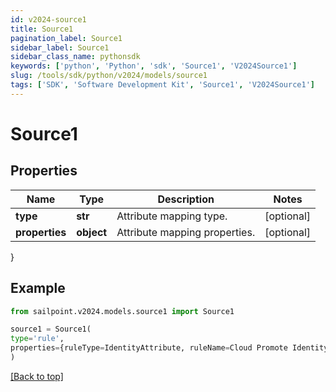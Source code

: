 ```yaml
---
id: v2024-source1
title: Source1
pagination_label: Source1
sidebar_label: Source1
sidebar_class_name: pythonsdk
keywords: ['python', 'Python', 'sdk', 'Source1', 'V2024Source1'] 
slug: /tools/sdk/python/v2024/models/source1
tags: ['SDK', 'Software Development Kit', 'Source1', 'V2024Source1']
---
```


# Source1


## Properties

Name | Type | Description | Notes
------------ | ------------- | ------------- | -------------
**type** | **str** | Attribute mapping type. | [optional] 
**properties** | **object** | Attribute mapping properties. | [optional] 
}

## Example

```python
from sailpoint.v2024.models.source1 import Source1

source1 = Source1(
type='rule',
properties={ruleType=IdentityAttribute, ruleName=Cloud Promote Identity Attribute}
)

```
[[Back to top]](#) 

